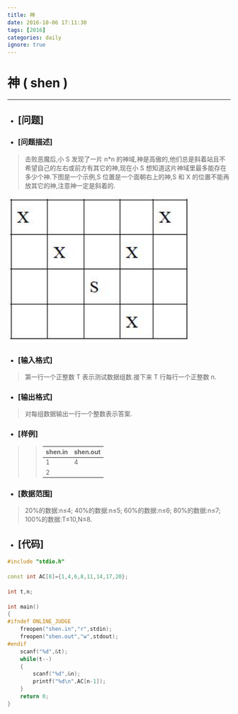 ```yaml
---
title: 神
date: 2016-10-06 17:11:30
tags: [2016]
categories: daily
ignore: true
---
```

# 神 ( shen )
---
- ## [问题]

- ### [问题描述]
> 击败恶魔后,小 S 发现了一片 n*n 的神域,神是高傲的,他们总是斜着站且不希望自己的左右或前方有其它的神,现在小 S 想知道这片神域里最多能存在多少个神.下图是一个示例,S 位置是一个面朝右上的神,S 和 X 的位置不能再放其它的神,注意神一定是斜着的.

<!--more-->

![shen](../../../images/shen.png)

- ### [输入格式]
> 第一行一个正整数 T 表示测试数据组数.接下来 T 行每行一个正整数 n.

- ### [输出格式]
> 对每组数据输出一行一个整数表示答案.

- ### [样例]

>> shen.in | shen.out
>> --------|---------
>> 1 | 4
>> 2 |

- ### [数据范围]
> 20%的数据:n≤4;
> 40%的数据:n≤5;
> 60%的数据:n≤6;
> 80%的数据:n≤7;
> 100%的数据:T≤10,N≤8.

- ## [代码]
```c++
#include "stdio.h"

const int AC[8]={1,4,6,8,11,14,17,20};

int t,n;

int main()
{
#ifndef ONLINE_JUDGE
    freopen("shen.in","r",stdin);
    freopen("shen.out","w",stdout);
#endif
    scanf("%d",&t);
    while(t--)
    {
        scanf("%d",&n);
        printf("%d\n",AC[n-1]);
    }
    return 0;
}
```
